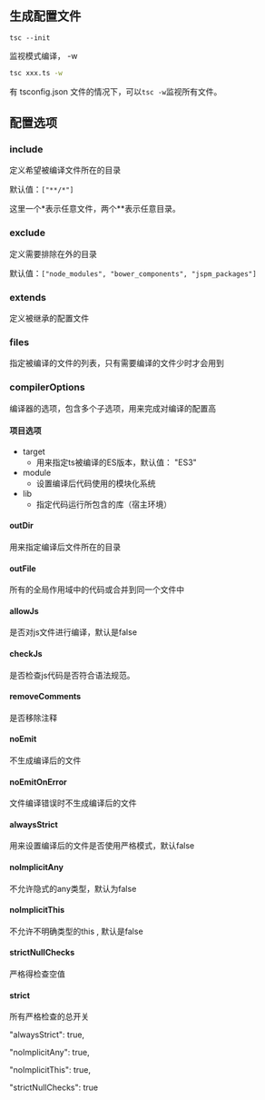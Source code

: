 

## 生成配置文件

`tsc --init`

监视模式编译， -w

```bash
tsc xxx.ts -w
```

有 tsconfig.json 文件的情况下，可以`tsc -w`监视所有文件。

## 配置选项

### include

定义希望被编译文件所在的目录

默认值：`["**/*"]`

这里一个*表示任意文件，两个**表示任意目录。

### exclude

定义需要排除在外的目录

默认值：`["node_modules", "bower_components", "jspm_packages"]`

### extends

定义被继承的配置文件

### files

指定被编译的文件的列表，只有需要编译的文件少时才会用到

### compilerOptions

编译器的选项，包含多个子选项，用来完成对编译的配置高

#### 项目选项

- target
  - 用来指定ts被编译的ES版本，默认值： "ES3"
- module
  - 设置编译后代码使用的模块化系统
- lib
  - 指定代码运行所包含的库（宿主环境）

#### outDir

用来指定编译后文件所在的目录

#### outFile

所有的全局作用域中的代码或合并到同一个文件中

#### allowJs

是否对js文件进行编译，默认是false

#### checkJs

是否检查js代码是否符合语法规范。

#### removeComments

是否移除注释

#### noEmit

不生成编译后的文件

#### noEmitOnError

文件编译错误时不生成编译后的文件

#### alwaysStrict

用来设置编译后的文件是否使用严格模式，默认false

#### noImplicitAny

不允许隐式的any类型，默认为false

#### noImplicitThis

不允许不明确类型的this , 默认是false

#### strictNullChecks

严格得检查空值

#### strict

所有严格检查的总开关

"alwaysStrict": true,

"noImplicitAny": true,

"noImplicitThis": true,

"strictNullChecks": true